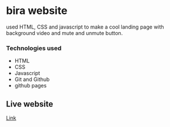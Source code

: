 # bira website
used HTML, CSS and javascript to make a cool landing page with background video and mute and unmute button.

### Technologies used
- HTML
- CSS
- Javascript
- Git and Github
- github pages

## Live website

[Link](https://birasrt.github.io/bira/)
